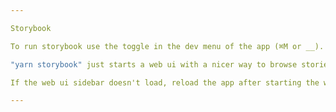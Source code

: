 ```yaml
---

Storybook

To run storybook use the toggle in the dev menu of the app (⌘M or __).

"yarn storybook" just starts a web ui with a nicer way to browse stories.

If the web ui sidebar doesn't load, reload the app after starting the web ui.

---
```

